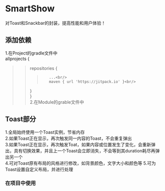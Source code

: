 # SmartShow
对Toast和Snackbar的封装，提高性能和用户体验！<br/>
## 添加依赖
1.在Project的gradle文件中<br/>
allprojects {<br/>
>>    repositories {<br/>
>>>        ...<br/>
>>>        maven { url 'https://jitpack.io' }<br/>
>>    }<br/>
}<br/>
2.在Module的grable文件中<br/>

## Toast部分<br/>
1.全局始终使用一个Toast实例，节省内存<br/>
2.如果Toast正在显示，再次触发同一内容的Toast，不会重复弹出</br>
3.如果Toast正在显示，再次触发Toat，如果内容或位置发生了变化，会重新弹出，具有切换效果，并且上一个Toast会立即消失，不会等到其duration耗尽再弹出另一个<br/>
4.可对Toast原有布局的风格进行修改，如背景颜色，文字大小和颜色等
5.可为Toast设置自定义布局，并进行处理
### 在项目中使用
